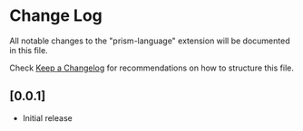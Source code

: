 # Change Log
All notable changes to the "prism-language" extension will be documented in this file.

Check [Keep a Changelog](http://keepachangelog.com/) for recommendations on how to structure this file.

## [0.0.1]
- Initial release